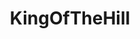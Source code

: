 ---
title: KingOfTheHill
crosslinks:
- youtubefactsbot
- livven
- anti_gif_bot
- u_imguralbumbot
- pocketsand
- UGCrowns
- BobsBurgers
- KissCartoon
- MassdropBot
- Alternativerock
- botpopularitybot
- Corsair
- ketchuphate
- Animemes
- UnexpectedSpringfield
- FanTheories
- sadcringe
- Cheese
- BlondeAsians
- crappyoffbrands
---